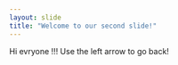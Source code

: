 ```yaml
---
layout: slide
title: "Welcome to our second slide!"
---
```

Hi evryone !!!
Use the left arrow to go back!